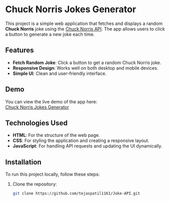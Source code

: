 # Chuck Norris Jokes Generator

This project is a simple web application that fetches and displays a random **Chuck Norris** joke using the [Chuck Norris API](https://api.chucknorris.io/). The app allows users to click a button to generate a new joke each time.

## Features

- **Fetch Random Joke**: Click a button to get a random Chuck Norris joke.
- **Responsive Design**: Works well on both desktop and mobile devices.
- **Simple UI**: Clean and user-friendly interface.

## Demo

You can view the live demo of the app here:  
[Chuck Norris Jokes Generator](https://tejaspatil1161.github.io/Joke-API/)

## Technologies Used

- **HTML**: For the structure of the web page.
- **CSS**: For styling the application and creating a responsive layout.
- **JavaScript**: For handling API requests and updating the UI dynamically.

## Installation

To run this project locally, follow these steps:

1. Clone the repository:
   ```bash
   git clone https://github.com/tejaspatil1161/Joke-API.git
